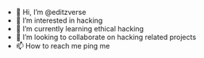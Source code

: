 - 👋 Hi, I’m @editzverse
- 👀 I’m interested in hacking  
- 🌱 I’m currently learning ethical hacking
- 💞️ I’m looking to collaborate on hacking related projects
- 📫 How to reach me ping me

<!---
editzverse/editzverse is a ✨ special ✨ repository because its `README.md` (this file) appears on your GitHub profile.
You can click the Preview link to take a look at your changes.
--->
